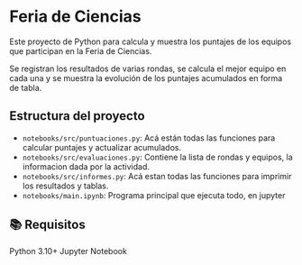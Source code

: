 # Feria de Ciencias

Este proyecto de Python para calcula y muestra los puntajes
de los equipos que participan en la Feria de Ciencias.

Se registran los resultados de varias rondas, se calcula el mejor equipo en cada una
y se muestra la evolución de los puntajes acumulados en forma de tabla.

##  Estructura del proyecto
- `notebooks/src/puntuaciones.py`: Acá están todas las funciones para calcular puntajes y actualizar acumulados.
- `notebooks/src/evaluaciones.py`: Contiene la lista de rondas y equipos, la informacion dada por la actividad.
- `notebooks/src/informes.py`: Acá estan todas las funciones para imprimir los resultados y tablas.
- `notebooks/main.ipynb`: Programa principal que ejecuta todo, en jupyter

## 📚 Requisitos

Python 3.10+
Jupyter Notebook
